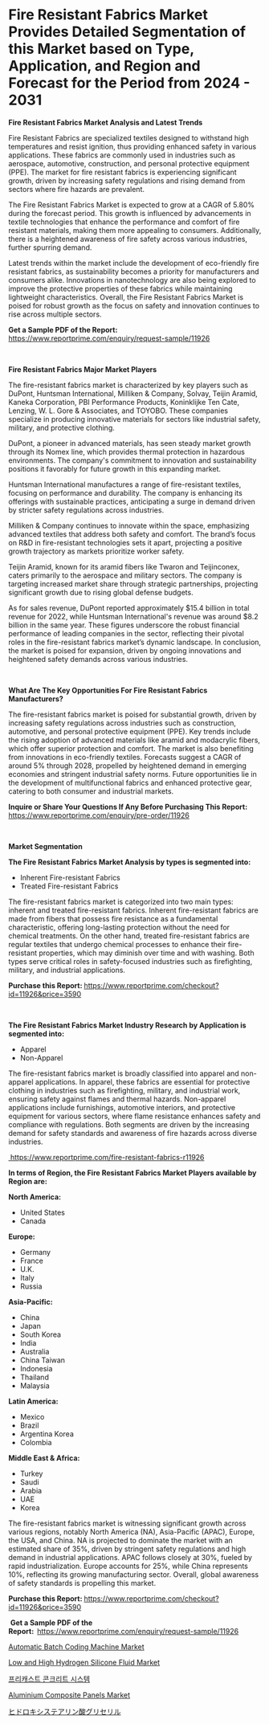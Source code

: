 <p><h1>Fire Resistant Fabrics Market Provides Detailed Segmentation of this Market based on Type, Application, and Region and Forecast for the Period from 2024 - 2031</h1></p><p><strong>Fire Resistant Fabrics Market Analysis and Latest Trends</strong></p>
<p><p>Fire Resistant Fabrics are specialized textiles designed to withstand high temperatures and resist ignition, thus providing enhanced safety in various applications. These fabrics are commonly used in industries such as aerospace, automotive, construction, and personal protective equipment (PPE). The market for fire resistant fabrics is experiencing significant growth, driven by increasing safety regulations and rising demand from sectors where fire hazards are prevalent.</p><p>The Fire Resistant Fabrics Market is expected to grow at a CAGR of 5.80% during the forecast period. This growth is influenced by advancements in textile technologies that enhance the performance and comfort of fire resistant materials, making them more appealing to consumers. Additionally, there is a heightened awareness of fire safety across various industries, further spurring demand.</p><p>Latest trends within the market include the development of eco-friendly fire resistant fabrics, as sustainability becomes a priority for manufacturers and consumers alike. Innovations in nanotechnology are also being explored to improve the protective properties of these fabrics while maintaining lightweight characteristics. Overall, the Fire Resistant Fabrics Market is poised for robust growth as the focus on safety and innovation continues to rise across multiple sectors.</p></p>
<p><strong>Get a Sample PDF of the Report:&nbsp;</strong> <a href="https://www.reportprime.com/enquiry/request-sample/11926">https://www.reportprime.com/enquiry/request-sample/11926</a></p>
<p>&nbsp;</p>
<p><strong>Fire Resistant Fabrics Major Market Players</strong></p>
<p><p>The fire-resistant fabrics market is characterized by key players such as DuPont, Huntsman International, Milliken & Company, Solvay, Teijin Aramid, Kaneka Corporation, PBI Performance Products, Koninklijke Ten Cate, Lenzing, W. L. Gore & Associates, and TOYOBO. These companies specialize in producing innovative materials for sectors like industrial safety, military, and protective clothing.</p><p>DuPont, a pioneer in advanced materials, has seen steady market growth through its Nomex line, which provides thermal protection in hazardous environments. The company's commitment to innovation and sustainability positions it favorably for future growth in this expanding market.</p><p>Huntsman International manufactures a range of fire-resistant textiles, focusing on performance and durability. The company is enhancing its offerings with sustainable practices, anticipating a surge in demand driven by stricter safety regulations across industries.</p><p>Milliken & Company continues to innovate within the space, emphasizing advanced textiles that address both safety and comfort. The brand’s focus on R&D in fire-resistant technologies sets it apart, projecting a positive growth trajectory as markets prioritize worker safety.</p><p>Teijin Aramid, known for its aramid fibers like Twaron and Teijinconex, caters primarily to the aerospace and military sectors. The company is targeting increased market share through strategic partnerships, projecting significant growth due to rising global defense budgets.</p><p>As for sales revenue, DuPont reported approximately $15.4 billion in total revenue for 2022, while Huntsman International's revenue was around $8.2 billion in the same year. These figures underscore the robust financial performance of leading companies in the sector, reflecting their pivotal roles in the fire-resistant fabrics market’s dynamic landscape. In conclusion, the market is poised for expansion, driven by ongoing innovations and heightened safety demands across various industries.</p></p>
<p>&nbsp;</p>
<p><strong>What Are The Key Opportunities For Fire Resistant Fabrics Manufacturers?</strong></p>
<p><p>The fire-resistant fabrics market is poised for substantial growth, driven by increasing safety regulations across industries such as construction, automotive, and personal protective equipment (PPE). Key trends include the rising adoption of advanced materials like aramid and modacrylic fibers, which offer superior protection and comfort. The market is also benefiting from innovations in eco-friendly textiles. Forecasts suggest a CAGR of around 5% through 2028, propelled by heightened demand in emerging economies and stringent industrial safety norms. Future opportunities lie in the development of multifunctional fabrics and enhanced protective gear, catering to both consumer and industrial markets.</p></p>
<p><strong>Inquire or Share Your Questions If Any Before Purchasing This Report:</strong> <a href="https://www.reportprime.com/enquiry/pre-order/11926">https://www.reportprime.com/enquiry/pre-order/11926</a></p>
<p>&nbsp;</p>
<p><strong>Market Segmentation</strong></p>
<p><strong>The Fire Resistant Fabrics Market Analysis by types is segmented into:</strong></p>
<p><ul><li>Inherent Fire-resistant Fabrics</li><li>Treated Fire-resistant Fabrics</li></ul></p>
<p><p>The fire-resistant fabrics market is categorized into two main types: inherent and treated fire-resistant fabrics. Inherent fire-resistant fabrics are made from fibers that possess fire resistance as a fundamental characteristic, offering long-lasting protection without the need for chemical treatments. On the other hand, treated fire-resistant fabrics are regular textiles that undergo chemical processes to enhance their fire-resistant properties, which may diminish over time and with washing. Both types serve critical roles in safety-focused industries such as firefighting, military, and industrial applications.</p></p>
<p><strong>Purchase this Report:&nbsp;</strong><a href="https://www.reportprime.com/checkout?id=11926&price=3590">https://www.reportprime.com/checkout?id=11926&price=3590</a></p>
<p>&nbsp;</p>
<p><strong>The Fire Resistant Fabrics Market Industry Research by Application is segmented into:</strong></p>
<p><ul><li>Apparel</li><li>Non-Apparel</li></ul></p>
<p><p>The fire-resistant fabrics market is broadly classified into apparel and non-apparel applications. In apparel, these fabrics are essential for protective clothing in industries such as firefighting, military, and industrial work, ensuring safety against flames and thermal hazards. Non-apparel applications include furnishings, automotive interiors, and protective equipment for various sectors, where flame resistance enhances safety and compliance with regulations. Both segments are driven by the increasing demand for safety standards and awareness of fire hazards across diverse industries.</p></p>
<p><a href="https://www.reportprime.com/fire-resistant-fabrics-r11926">&nbsp;https://www.reportprime.com/fire-resistant-fabrics-r11926</a></p>
<p><strong>In terms of Region, the Fire Resistant Fabrics Market Players available by Region are:</strong></p>
<p>
    <p> <strong> North America: </strong>
        <ul>
            <li>United States</li>
            <li>Canada</li>
        </ul>
        </p> 
    <p> <strong> Europe: </strong>
        <ul>
            <li>Germany</li>
            <li>France</li>
            <li>U.K.</li>
            <li>Italy</li>
            <li>Russia</li>
        </ul>
        </p> 
    <p> <strong> Asia-Pacific: </strong>
        <ul>
            <li>China</li>
            <li>Japan</li>
            <li>South Korea</li>
            <li>India</li>
            <li>Australia</li>
            <li>China Taiwan</li>
            <li>Indonesia</li>
            <li>Thailand</li>
            <li>Malaysia</li>
        </ul>
        </p> 
    <p> <strong> Latin America: </strong>
        <ul>
            <li>Mexico</li>
            <li>Brazil</li>
            <li>Argentina Korea</li>
            <li>Colombia</li>
        </ul>
        </p> 
    <p> <strong> Middle East & Africa: </strong>
        <ul>
            <li>Turkey</li>
            <li>Saudi</li>
            <li>Arabia</li>
            <li>UAE</li>
            <li>Korea</li>
        </ul>
    </p>
    </p>
<p><p>The fire-resistant fabrics market is witnessing significant growth across various regions, notably North America (NA), Asia-Pacific (APAC), Europe, the USA, and China. NA is projected to dominate the market with an estimated share of 35%, driven by stringent safety regulations and high demand in industrial applications. APAC follows closely at 30%, fueled by rapid industrialization. Europe accounts for 25%, while China represents 10%, reflecting its growing manufacturing sector. Overall, global awareness of safety standards is propelling this market.</p></p>
<p><strong>Purchase this Report: </strong><a href="https://www.reportprime.com/checkout?id=11926&price=3590">https://www.reportprime.com/checkout?id=11926&price=3590</a></p>
<p>&nbsp;<strong>Get a Sample PDF of the Report:&nbsp;&nbsp;</strong><a href="https://www.reportprime.com/enquiry/request-sample/11926">https://www.reportprime.com/enquiry/request-sample/11926</a></p>
<p><strong></strong></p>
<p><p><a href="https://medium.com/@jewelmohr42/global-automatic-batch-coding-machine-market-opportunities-and-market-challenges-2024-2031-f22885d78703">Automatic Batch Coding Machine Market</a></p><p><a href="https://issuu.com/reportprime-2/docs/low-and-high-hydrogen-silicone-flui_41d2c3d4c75da5">Low and High Hydrogen Silicone Fluid Market</a></p><p><a href="https://medium.com/@biancamacdonald87/%EA%B8%80%EB%A1%9C%EB%B2%8C-%ED%94%84%EB%A6%AC%EC%BA%90%EC%8A%A4%ED%8A%B8-%EC%BD%98%ED%81%AC%EB%A6%AC%ED%8A%B8-%EC%8B%9C%EC%8A%A4%ED%85%9C-%EC%8B%9C%EC%9E%A5-%EB%8F%99%ED%96%A5-2024%EB%85%84%EB%B6%80%ED%84%B0-2031%EB%85%84%EA%B9%8C%EC%A7%80%EC%9D%98-%EC%84%B1%EC%9E%A5-%EA%B8%B0%ED%9A%8C%EC%99%80-%EB%8F%84%EC%A0%84%EC%97%90-%EB%8C%80%ED%95%9C-%ED%86%B5%EC%B0%B0%EB%A0%A5-bcd519695239">프리캐스트 콘크리트 시스템</a></p><p><a href="https://github.com/rahu1506/Market-Research-Report-List-5/blob/main/aluminium-composite-panels-market.md">Aluminium Composite Panels Market</a></p><p><a href="https://medium.com/@dressleredward/%E3%82%B0%E3%83%AA%E3%82%BB%E3%83%AA%E3%83%AB%E3%83%92%E3%83%89%E3%83%AD%E3%82%AD%E3%82%B7%E3%82%B9%E3%83%86%E3%82%A2%E3%83%AC%E3%83%BC%E3%83%88%E5%B8%82%E5%A0%B4-%E7%94%A3%E6%A5%AD%E3%81%AE%E6%A6%82%E8%A6%81-%E6%88%90%E9%95%B7%E3%81%AE%E8%BB%8C%E8%B7%A1%E3%81%8A%E3%82%88%E3%81%B3%E4%B8%96%E7%95%8C%E5%B8%82%E5%A0%B4-3506e2aa0f22">ヒドロキシステアリン酸グリセリル</a></p></p>